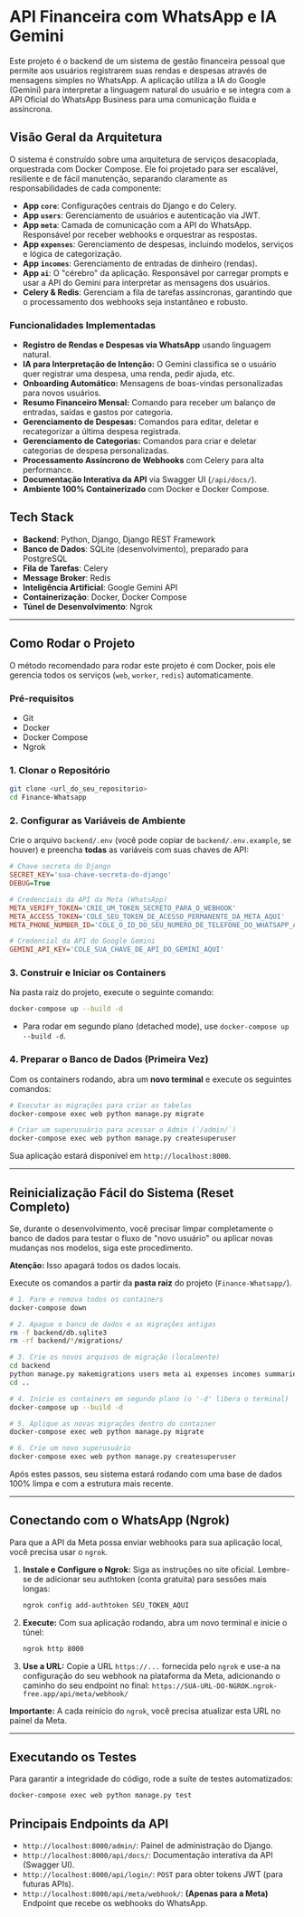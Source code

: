 # API Financeira com WhatsApp e IA Gemini

Este projeto é o backend de um sistema de gestão financeira pessoal que permite aos usuários registrarem suas rendas e despesas através de mensagens simples no WhatsApp. A aplicação utiliza a IA do Google (Gemini) para interpretar a linguagem natural do usuário e se integra com a API Oficial do WhatsApp Business para uma comunicação fluida e assíncrona.

## Visão Geral da Arquitetura

O sistema é construído sobre uma arquitetura de serviços desacoplada, orquestrada com Docker Compose. Ele foi projetado para ser escalável, resiliente e de fácil manutenção, separando claramente as responsabilidades de cada componente:

-   **App `core`**: Configurações centrais do Django e do Celery.
-   **App `users`**: Gerenciamento de usuários e autenticação via JWT.
-   **App `meta`**: Camada de comunicação com a API do WhatsApp. Responsável por receber webhooks e orquestrar as respostas.
-   **App `expenses`**: Gerenciamento de despesas, incluindo modelos, serviços e lógica de categorização.
-   **App `incomes`**: Gerenciamento de entradas de dinheiro (rendas).
-   **App `ai`**: O "cérebro" da aplicação. Responsável por carregar prompts e usar a API do Gemini para interpretar as mensagens dos usuários.
-   **Celery & Redis**: Gerenciam a fila de tarefas assíncronas, garantindo que o processamento dos webhooks seja instantâneo e robusto.

### Funcionalidades Implementadas

-   **Registro de Rendas e Despesas via WhatsApp** usando linguagem natural.
-   **IA para Interpretação de Intenção:** O Gemini classifica se o usuário quer registrar uma despesa, uma renda, pedir ajuda, etc.
-   **Onboarding Automático:** Mensagens de boas-vindas personalizadas para novos usuários.
-   **Resumo Financeiro Mensal:** Comando para receber um balanço de entradas, saídas e gastos por categoria.
-   **Gerenciamento de Despesas:** Comandos para editar, deletar e recategorizar a última despesa registrada.
-   **Gerenciamento de Categorias:** Comandos para criar e deletar categorias de despesa personalizadas.
-   **Processamento Assíncrono de Webhooks** com Celery para alta performance.
-   **Documentação Interativa da API** via Swagger UI (`/api/docs/`).
-   **Ambiente 100% Containerizado** com Docker e Docker Compose.

## Tech Stack

-   **Backend**: Python, Django, Django REST Framework
-   **Banco de Dados**: SQLite (desenvolvimento), preparado para PostgreSQL
-   **Fila de Tarefas**: Celery
-   **Message Broker**: Redis
-   **Inteligência Artificial**: Google Gemini API
-   **Containerização**: Docker, Docker Compose
-   **Túnel de Desenvolvimento**: Ngrok

---

## Como Rodar o Projeto

O método recomendado para rodar este projeto é com Docker, pois ele gerencia todos os serviços (`web`, `worker`, `redis`) automaticamente.

### Pré-requisitos

-   Git
-   Docker
-   Docker Compose
-   Ngrok

### 1. Clonar o Repositório
```bash
git clone <url_do_seu_repositorio>
cd Finance-Whatsapp
```

### 2\. Configurar as Variáveis de Ambiente

Crie o arquivo `backend/.env` (você pode copiar de `backend/.env.example`, se houver) e preencha **todas** as variáveis com suas chaves de API:

```ini
# Chave secreta do Django
SECRET_KEY='sua-chave-secreta-do-django'
DEBUG=True

# Credenciais da API da Meta (WhatsApp)
META_VERIFY_TOKEN='CRIE_UM_TOKEN_SECRETO_PARA_O_WEBHOOK'
META_ACCESS_TOKEN='COLE_SEU_TOKEN_DE_ACESSO_PERMANENTE_DA_META_AQUI'
META_PHONE_NUMBER_ID='COLE_O_ID_DO_SEU_NUMERO_DE_TELEFONE_DO_WHATSAPP_AQUI'

# Credencial da API do Google Gemini
GEMINI_API_KEY='COLE_SUA_CHAVE_DE_API_DO_GEMINI_AQUI'
```

### 3\. Construir e Iniciar os Containers

Na pasta raiz do projeto, execute o seguinte comando:

```bash
docker-compose up --build -d
```

  - Para rodar em segundo plano (detached mode), use `docker-compose up --build -d`.

### 4\. Preparar o Banco de Dados (Primeira Vez)

Com os containers rodando, abra um **novo terminal** e execute os seguintes comandos:

```bash
# Executar as migrações para criar as tabelas
docker-compose exec web python manage.py migrate

# Criar um superusuário para acessar o Admin (`/admin/`)
docker-compose exec web python manage.py createsuperuser
```

Sua aplicação estará disponível em `http://localhost:8000`.

-----

## Reinicialização Fácil do Sistema (Reset Completo)

Se, durante o desenvolvimento, você precisar limpar completamente o banco de dados para testar o fluxo de "novo usuário" ou aplicar novas mudanças nos modelos, siga este procedimento.

**Atenção:** Isso apagará todos os dados locais.

Execute os comandos a partir da **pasta raiz** do projeto (`Finance-Whatsapp/`).

```bash
# 1. Pare e remova todos os containers
docker-compose down

# 2. Apague o banco de dados e as migrações antigas
rm -f backend/db.sqlite3
rm -rf backend/*/migrations/

# 3. Crie os novos arquivos de migração (localmente)
cd backend
python manage.py makemigrations users meta ai expenses incomes summaries payments
cd ..

# 4. Inicie os containers em segundo plano (o '-d' libera o terminal)
docker-compose up --build -d

# 5. Aplique as novas migrações dentro do container
docker-compose exec web python manage.py migrate

# 6. Crie um novo superusuário
docker-compose exec web python manage.py createsuperuser
```

Após estes passos, seu sistema estará rodando com uma base de dados 100% limpa e com a estrutura mais recente.

-----

## Conectando com o WhatsApp (Ngrok)

Para que a API da Meta possa enviar webhooks para sua aplicação local, você precisa usar o `ngrok`.

1.  **Instale e Configure o Ngrok:** Siga as instruções no site oficial. Lembre-se de adicionar seu authtoken (conta gratuita) para sessões mais longas:

    ```bash
    ngrok config add-authtoken SEU_TOKEN_AQUI
    ```

2.  **Execute:** Com sua aplicação rodando, abra um novo terminal e inicie o túnel:

    ```bash
    ngrok http 8000
    ```

3.  **Use a URL:** Copie a URL `https://...` fornecida pelo `ngrok` e use-a na configuração do seu webhook na plataforma da Meta, adicionando o caminho do seu endpoint no final:
    `https://SUA-URL-DO-NGROK.ngrok-free.app/api/meta/webhook/`

**Importante:** A cada reinício do `ngrok`, você precisa atualizar esta URL no painel da Meta.

-----

## Executando os Testes

Para garantir a integridade do código, rode a suíte de testes automatizados:

```bash
docker-compose exec web python manage.py test
```

## Principais Endpoints da API

  - `http://localhost:8000/admin/`: Painel de administração do Django.
  - `http://localhost:8000/api/docs/`: Documentação interativa da API (Swagger UI).
  - `http://localhost:8000/api/login/`: `POST` para obter tokens JWT (para futuras APIs).
  - `http://localhost:8000/api/meta/webhook/`: **(Apenas para a Meta)** Endpoint que recebe os webhooks do WhatsApp.

